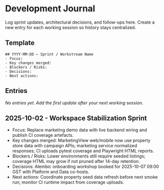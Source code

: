 ﻿# Development Journal

Log sprint updates, architectural decisions, and follow-ups here. Create a new entry for each working session so history stays centralized.

## Template
```
## YYYY-MM-DD — Sprint / Workstream Name
- Focus:
- Key changes merged:
- Blockers / Risks:
- Decisions:
- Next actions:
```

## Entries
*No entries yet. Add the first update after your next working session.*
## 2025-10-02 - Workspace Stabilization Sprint
- Focus: Replace marketing demo data with live backend wiring and publish CI coverage artefacts.
- Key changes merged: MarketingView web/mobile now use property store data with campaign APIs; marketing service normalized responses; CI uploads pytest coverage and Playwright HTML reports.
- Blockers / Risks: Lower environments still require seeded listings; coverage HTML may grow if not pruned after 14-day retention.
- Decisions: Alembic onboarding workshop booked for 2025-10-07 09:00 GST with Platform and Data co-hosts.
- Next actions: Coordinate property seed data refresh before next smoke run; monitor CI runtime impact from coverage uploads.
